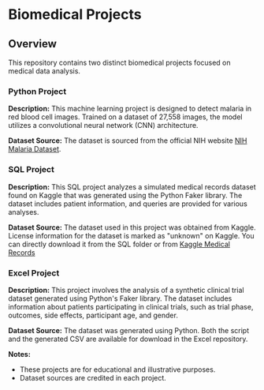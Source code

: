 # Biomedical Projects

## Overview

This repository contains two distinct biomedical projects focused on medical data analysis.

### Python Project

**Description:**
This machine learning project is designed to detect malaria in red blood cell images. Trained on a dataset of 27,558 images, the model utilizes a convolutional neural network (CNN) architecture.

**Dataset Source:**
The dataset is sourced from the official NIH website [NIH Malaria Dataset](https://ceb.nlm.nih.gov/repositories/malaria-datasets/).

### SQL Project

**Description:**
This SQL project analyzes a simulated medical records dataset found on Kaggle that was generated using the Python Faker library. The dataset includes patient information, and queries are provided for various analyses.

**Dataset Source:**
The dataset used in this project was obtained from Kaggle. License information for the dataset is marked as "unknown" on Kaggle.
You can directly download it from the SQL folder or from [Kaggle Medical Records](https://www.kaggle.com/datasets/cankatsrc/medical-records-dataset?resource=download) 

### Excel Project

**Description:** This project involves the analysis of a synthetic clinical trial dataset generated using Python's Faker library. The dataset includes information about patients participating in clinical trials, such as trial phase, outcomes, side effects, participant age, and gender.

**Dataset Source:** The dataset was generated using Python. Both the script and the generated CSV are available for download in the Excel repository.


**Notes:**
- These projects are for educational and illustrative purposes.
- Dataset sources are credited in each project.
